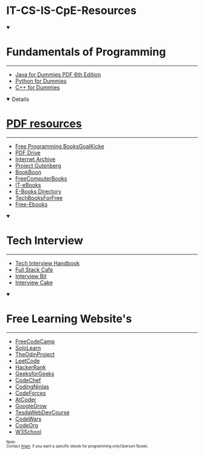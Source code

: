 # IT-CS-IS-CpE-Resources

<details open>
    <summary><h1>Fundamentals of Programming</h1><hr></summary>
    <ul>
    <li><a href="https://dl.icdst.org/pdfs/files3/37212bdb847efd3b6115430b634c2202.pdf">Java for Dummies PDF 6th Edition
    <li><a href="https://edu.anarcho-copy.org/Programming%20Languages/Python/Python_All-In-One_for_Dummies.pdf">Python for Dummies
    <li><a href="http://uroci.karadev.net/pdf_basic/C++%20For%20DUMMIES.pdf">C++ for Dummies
    </ul>
</details>

<details open>
    <summary><h1>PDF resources</h1><hr></summary>
    <ul>
        <li><a href="https://books.goalkicker.com/">Free Programming BooksGoalKicke</a></li>
        <li><a href="https://www.pdfdrive.com/programming-books.html">PDF Drive</a></li>
        <li><a href="https://archive.org/">Internet Archive</a></li>
        <li><a href="https://www.gutenberg.org/">Project Gutenberg</a></li>
        <li><a href="https://bookboon.com/">BookBoon</a></li>
        <li><a href="https://freecomputerbooks.com/">FreeComputerBooks</a></li>
        <li><a href="https://it-ebooks.dev/">IT-eBooks</a></li>
        <li><a href="http://www.e-booksdirectory.com/">E-Books Directory</a></li>
        <li><a href="https://techbooksforfree.com/">TechBooksForFree</a></li>
        <li><a href="https://www.free-ebooks.net/">Free-Ebooks</a></li>
    </ul>
</details>

<details open>
    <summary><h1>Tech Interview</h1><hr></summary>
    <ul>
        <li><a href="https://www.techinterviewhandbook.org/">Tech Interview Handbook</a></li>
        <li><a href="https://www.fullstack.cafe/">Full Stack Cafe</a></li>
        <li><a href="https://www.interviewbit.com/">Interview Bit</a></li>
        <li><a href="https://www.interviewcake.com/">Interview Cake</a></li>
    </ul>
</details>

<details open>
    <summary><h1>Free Learning Website's</h1><hr></summary>
    <ul>
        <li><a href="https://www.freecodecamp.org/">FreeCodeCamp</a></li> 
        <li><a href="https://www.sololearn.com/">SoloLearn</a></li>
        <li><a href="https://www.theodinproject.com/">TheOdinProject</a></li>
        <li><a href="https://leetcode.com/">LeetCode</a></li>
        <li><a href="https://hackerrank.com/">HackerRank</a></li>
        <li><a href="https://www.geeksforgeeks.org/">GeeksforGeeks</a></li>
        <li><a href="https://www.codechef.com/">CodeChef</a></li>
        <li><a href="https://www.codingninjas.com/">CodingNinjas</a></li>
        <li><a href="https://codeforces.com/">CodeForces</a></li>
        <li><a href="https://atcoder.jp/">AtCoder</a></li>
        <li><a href="https://grow.google/">GoogleGrow</a></li>
        <li><a href="https://e-tesda.gov.ph/course/index.php?categoryid=21">TesdaWebDevCourse</a></li>
        <li><a href="https://www.codewars.com/">CodeWars</a></li>
        <li><a href="https://code.org/">CodeOrg</a></li>
        <li><a href="https://www.w3schools.com/">W3School</a></li>
    </ul>
</details>

<sup><sub>Note: </br>Contact <a href="">Alger</a>, if you want a specific ebook for programming only(1person:1book).</sub></sup>